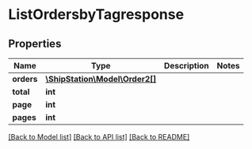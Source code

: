 # ListOrdersbyTagresponse

## Properties
Name | Type | Description | Notes
------------ | ------------- | ------------- | -------------
**orders** | [**\ShipStation\Model\Order2[]**](Order2.md) |  | 
**total** | **int** |  | 
**page** | **int** |  | 
**pages** | **int** |  | 

[[Back to Model list]](../README.md#documentation-for-models) [[Back to API list]](../README.md#documentation-for-api-endpoints) [[Back to README]](../README.md)


